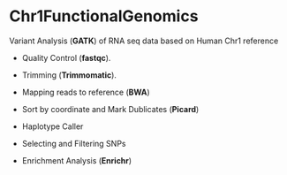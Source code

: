 # Chr1FunctionalGenomics

Variant Analysis (__GATK__) of RNA seq data based on Human Chr1 reference

* Quality Control (__fastqc__).

* Trimming (__Trimmomatic__).

* Mapping reads to reference (__BWA__)

* Sort by coordinate and Mark Dublicates (__Picard__)

* Haplotype Caller

* Selecting and Filtering SNPs

* Enrichment Analysis (__Enrichr__)
